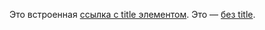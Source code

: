 

Это встроенная [ссылка с title элементом](http://example.com/link "Я ссылка"). Это — [без title](http://example.com/link).